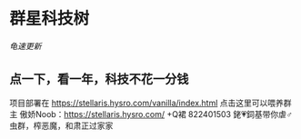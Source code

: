 # 群星科技树
###### 龟速更新

## 点一下，看一年，科技不花一分钱
项目部署在 https://stellaris.hysro.com/vanilla/index.html 
点击这里可以喂养群主 傲娇Noob：https://stellaris.hysro.com/
+Q裙 822401503 銠💗鉰基带你虐♂虫群，榨恶魔，和肃正过家家
